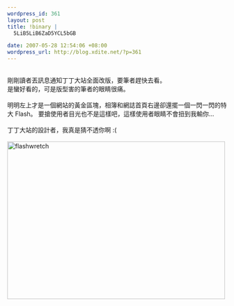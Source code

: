 ```yaml
--- 
wordpress_id: 361
layout: post
title: !binary |
  5LiB5LiB6ZaD5YCL5bGB

date: 2007-05-28 12:54:06 +08:00
wordpress_url: http://blog.xdite.net/?p=361
---
```

<br />剛剛讀者丟訊息通知丁丁大站全面改版，要筆者趕快去看。<br />是蠻好看的，可是版型害的筆者的眼睛很痛。<br /><br />明明左上才是一個網站的黃金區塊，相簿和網誌首頁右邊卻還擺一個一閃一閃的特大 Flash。 要搶使用者目光也不是這樣吧，這樣使用者眼睛不會扭到我輸你...<br /><br />丁丁大站的設計者，我真是猜不透你啊 :(<br /><br /><a href="http://www.flickr.com/photos/14765209@N00/517531695/" title="Photo Sharing"><img src="http://farm1.static.flickr.com/231/517531695_f29b21649a.jpg" alt="flashwretch" height="362" width="500" /></a>
